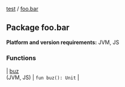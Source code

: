[test](../index.md) / [foo.bar](./index.md)

## Package foo.bar

**Platform and version requirements:** JVM, JS

### Functions

| [buz](buz.md)<br>(JVM, JS) | `fun buz(): Unit` |

